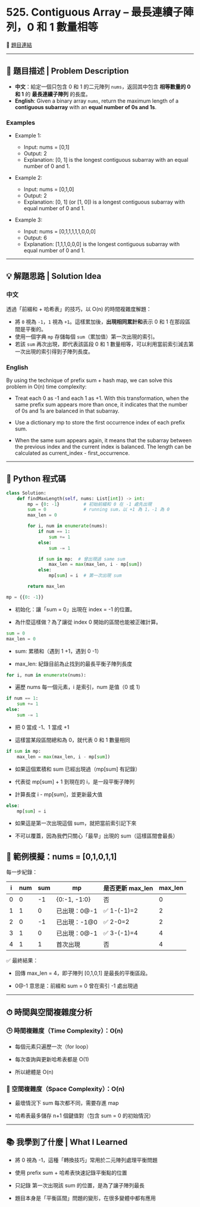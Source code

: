 # 525. Contiguous Array – 最長連續子陣列，0 和 1 數量相等
🔗 [題目連結](https://leetcode.com/problems/contiguous-array/)

---

## 📘 題目描述 | Problem Description

- **中文**：給定一個只包含 0 和 1 的二元陣列 `nums`，返回其中包含 **相等數量的 0 和 1** 的 **最長連續子陣列** 的長度。
- **English**: Given a binary array `nums`, return the maximum length of a **contiguous subarray** with an **equal number of 0s and 1s**.
### Examples
- Example 1:

    - Input: nums = [0,1]
    - Output: 2
    - Explanation: [0, 1] is the longest contiguous subarray with an equal number of 0 and 1.
- Example 2:

    - Input: nums = [0,1,0]
    - Output: 2
    - Explanation: [0, 1] (or [1, 0]) is a longest contiguous subarray with equal number of 0 and 1.
- Example 3:

    - Input: nums = [0,1,1,1,1,1,0,0,0]
    - Output: 6
    - Explanation: [1,1,1,0,0,0] is the longest contiguous subarray with equal number of 0 and 1.

---

## 💡 解題思路 | Solution Idea
### 中文
透過「前綴和 + 哈希表」的技巧，以 O(n) 的時間複雜度解題：

- 將 `0` 視為 `-1`，`1` 視為 `+1`。這樣累加後，**出現相同累計和**表示 0 和 1 在那段區間是平衡的。
- 使用一個字典 `mp` 存儲每個 `sum`（累加值）第一次出現的索引。
- 若該 `sum` 再次出現，即代表該區段 0 和 1 數量相等，可以利用當前索引減去第一次出現的索引得到子陣列長度。

### English
By using the technique of prefix sum + hash map, we can solve this problem in O(n) time complexity:

- Treat each 0 as -1 and each 1 as +1. With this transformation, when the same prefix sum appears more than once, it indicates that the number of 0s and 1s are balanced in that subarray.

- Use a dictionary mp to store the first occurrence index of each prefix sum.

- When the same sum appears again, it means that the subarray between the previous index and the current index is balanced. The length can be calculated as current_index - first_occurrence.

---

## 🧾 Python 程式碼

```python
class Solution:
    def findMaxLength(self, nums: List[int]) -> int:
        mp = {0: -1}         # 初始前綴和 0 在 -1 處先出現
        sum = 0              # running sum，以 +1 為 1，-1 為 0
        max_len = 0

        for i, num in enumerate(nums):
            if num == 1:
                sum += 1
            else:
                sum -= 1

            if sum in mp:  # 曾出現過 same sum
                max_len = max(max_len, i - mp[sum])
            else:
                mp[sum] = i  # 第一次出現 sum

        return max_len
```
```python
mp = {{0: -1}}
```
- 初始化：讓「sum = 0」出現在 index = -1 的位置。

- 為什麼這樣做？為了讓從 index 0 開始的區間也能被正確計算。

```python
sum = 0
max_len = 0
```
- sum: 累積和（遇到 1 +1，遇到 0 -1）

- max_len: 紀錄目前為止找到的最長平衡子陣列長度
```python
for i, num in enumerate(nums):
```
- 遍歷 nums 每一個元素，i 是索引，num 是值（0 或 1）
```python
if num == 1:
    sum += 1
else:
    sum -= 1
```
- 把 0 當成 -1、1 當成 +1

- 這樣當某段區間總和為 0，就代表 0 和 1 數量相同

```python
if sum in mp:
    max_len = max(max_len, i - mp[sum])
```
- 如果這個累積和 sum 已經出現過（mp[sum] 有記錄）

- 代表從 mp[sum] + 1 到現在的 i，是一段平衡子陣列

- 計算長度 i - mp[sum]，並更新最大值
```python
else:
    mp[sum] = i
```
- 如果這是第一次出現這個 sum，就把當前索引記下來

- 不可以覆蓋，因為我們只關心「最早」出現的 sum（這樣區間會最長）

## 🧪 範例模擬：nums = [0,1,0,1,1]
每一步紀錄：

| i | num | sum | mp           | 是否更新 max\_len | max\_len |
| - | --- | --- | ------------ | ------------- | -------- |
| 0 | 0   | -1  | {0:-1, -1:0} | 否             | 0        |
| 1 | 1   | 0   | 已出現：0\@-1    | ✅ 1-(-1)=2    | 2        |
| 2 | 0   | -1  | 已出現：-1\@0    | ✅ 2-0=2       | 2        |
| 3 | 1   | 0   | 已出現：0\@-1    | ✅ 3-(-1)=4    | 4        |
| 4 | 1   | 1   | 首次出現         | 否             | 4        |

✅ 最終結果：
- 回傳 max_len = 4，即子陣列 [0,1,0,1] 是最長的平衡區段。

- 0@-1 意思是：前綴和 sum = 0 曾在索引 -1 處出現過

---

## ⏱ 時間與空間複雜度分析
### 🕒 時間複雜度（Time Complexity）：O(n)
- 每個元素只遍歷一次（for loop）

- 每次查詢與更新哈希表都是 O(1)

- 所以總體是 O(n)

### 🧠 空間複雜度（Space Complexity）：O(n)
- 最壞情況下 sum 每次都不同，需要存進 map

- 哈希表最多儲存 n+1 個鍵值對（包含 sum = 0 的初始情況）

---

## 📚 我學到了什麼 | What I Learned
- 將 0 視為 -1，這種「轉換技巧」常用於二元陣列處理平衡問題

- 使用 prefix sum + 哈希表快速記錄平衡點的位置

- 只記錄 第一次出現該 sum 的位置，是為了讓子陣列最長

- 題目本身是「平衡區間」問題的變形，在很多變體中都有應用